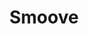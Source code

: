 ---
title: 'Smoove'
color: 'orange'
tags: ["Web design"]
description: 'News website for media company Smoove. Designed in Figma and built with NextJS.'
details:
    cost: '$500'
    time: '1 month'
    from: 'Elorm Gabby'
    team: ['Me']
images:
    url: ["/images/smoove_cut_1.svg", "/images/smoove_cut_2.svg", "/images/smoove_cut_3.svg", "/images/smoove_category_page.svg", "/images/smoove_home_page.svg"]
    alt: ["Smoove Project Image 1", "Smoove Project Image 2", "Smoove Project Image 3", "Smoove Project Image 4", "Smoove Project Image 5"]
draft: true
---